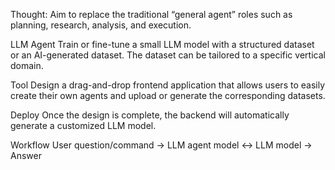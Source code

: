 Thought:
Aim to replace the traditional “general agent” roles such as planning, research, analysis, and execution.

LLM Agent
Train or fine-tune a small LLM model with a structured dataset or an AI-generated dataset. The dataset can be tailored to a specific vertical domain.

Tool
Design a drag-and-drop frontend application that allows users to easily create their own agents and upload or generate the corresponding datasets.

Deploy
Once the design is complete, the backend will automatically generate a customized LLM model.

Workflow
User question/command -> LLM agent model <-> LLM model -> Answer
